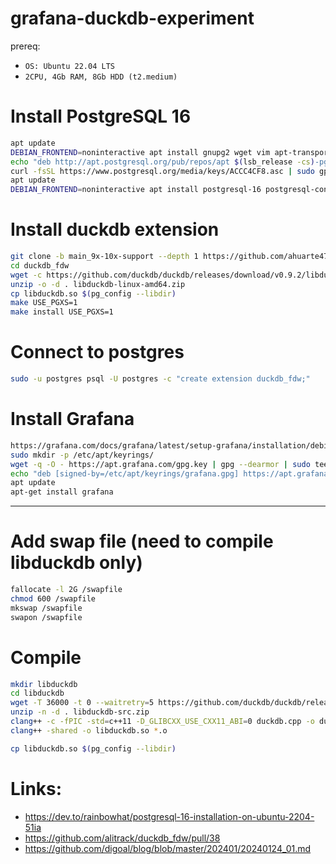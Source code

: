 # grafana-duckdb-experiment

prereq:
- `OS: Ubuntu 22.04 LTS`
- `2CPU, 4Gb RAM, 8Gb HDD (t2.medium)`


# Install PostgreSQL 16
```bash
apt update
DEBIAN_FRONTEND=noninteractive apt install gnupg2 wget vim apt-transport-https software-properties-common git clang build-essential unzip -y
echo "deb http://apt.postgresql.org/pub/repos/apt $(lsb_release -cs)-pgdg main" > /etc/apt/sources.list.d/pgdg.list
curl -fsSL https://www.postgresql.org/media/keys/ACCC4CF8.asc | sudo gpg --dearmor -o /etc/apt/trusted.gpg.d/postgresql.gpg
apt update
DEBIAN_FRONTEND=noninteractive apt install postgresql-16 postgresql-contrib-16 postgresql-server-dev-16 -y
```

# Install duckdb extension
```bash
git clone -b main_9x-10x-support --depth 1 https://github.com/ahuarte47/duckdb_fdw
cd duckdb_fdw
wget -c https://github.com/duckdb/duckdb/releases/download/v0.9.2/libduckdb-linux-amd64.zip
unzip -o -d . libduckdb-linux-amd64.zip
cp libduckdb.so $(pg_config --libdir)
make USE_PGXS=1
make install USE_PGXS=1
```

# Connect to postgres
```bash
sudo -u postgres psql -U postgres -c "create extension duckdb_fdw;"
```

# Install Grafana
```bash
https://grafana.com/docs/grafana/latest/setup-grafana/installation/debian/
sudo mkdir -p /etc/apt/keyrings/
wget -q -O - https://apt.grafana.com/gpg.key | gpg --dearmor | sudo tee /etc/apt/keyrings/grafana.gpg > /dev/null
echo "deb [signed-by=/etc/apt/keyrings/grafana.gpg] https://apt.grafana.com stable main" | sudo tee -a /etc/apt/sources.list.d/grafana.list
apt update
apt-get install grafana
```

-----
# Add swap file (need to compile libduckdb only)
```bash
fallocate -l 2G /swapfile
chmod 600 /swapfile
mkswap /swapfile
swapon /swapfile
```
# Compile
```bash
mkdir libduckdb
cd libduckdb
wget -T 36000 -t 0 --waitretry=5 https://github.com/duckdb/duckdb/releases/download/v0.9.2/libduckdb-src.zip
unzip -n -d . libduckdb-src.zip
clang++ -c -fPIC -std=c++11 -D_GLIBCXX_USE_CXX11_ABI=0 duckdb.cpp -o duckdb.o
clang++ -shared -o libduckdb.so *.o

cp libduckdb.so $(pg_config --libdir)
```

# Links:
- https://dev.to/rainbowhat/postgresql-16-installation-on-ubuntu-2204-51ia
- https://github.com/alitrack/duckdb_fdw/pull/38
- https://github.com/digoal/blog/blob/master/202401/20240124_01.md
